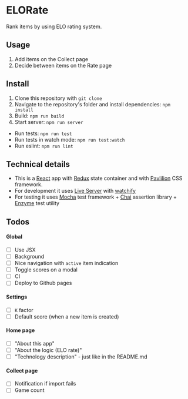 # ELORate

Rank items by using ELO rating system.

## Usage

1. Add items on the Collect page
2. Decide between items on the Rate page

## Install

1. Clone this repository with `git clone`
2. Navigate to the repository's folder and install dependencies: `npm install`
3. Build: `npm run build`
4. Start server: `npm run server`


* Run tests: `npm run test`
* Run tests in watch mode: `npm run test:watch`
* Run eslint: `npm run lint`

## Technical details

* This is a [React](https://facebook.github.io/react/) app with [Redux](http://redux.js.org/) state container and with [Pavlilion](http://pavilion.io/) CSS framework.
* For development it uses [Live Server](https://github.com/tapio/live-server) with [watchify](https://github.com/substack/watchify)
* For testing it uses [Mocha](http://mochajs.org/) test framework + [Chai](http://chaijs.com/) assertion library + [Enzyme](http://airbnb.io/enzyme/index.html) test utility

## Todos

#### Global
* [ ] Use JSX
* [ ] Background
* [ ] Nice navigation with `active` item indication
* [ ] Toggle scores on a modal
* [ ] CI
* [ ] Deploy to Github pages

#### Settings
* [ ] `K` factor
* [ ] Default score (when a new item is created)

#### Home page
* [ ] "About this app"
* [ ] "About the logic (ELO rate)"
* [ ] "Technology description" - just like in the README.md

#### Collect page
* [ ] Notification if import fails
* [ ] Game count
